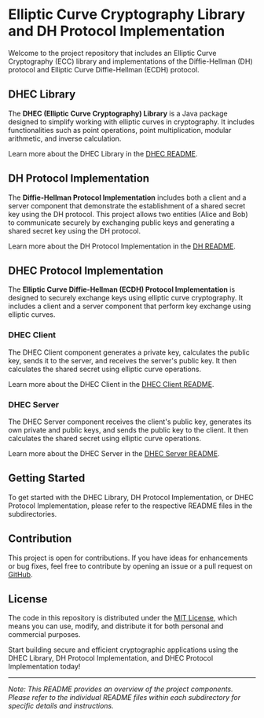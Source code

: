 # Elliptic Curve Cryptography Library and DH Protocol Implementation

Welcome to the project repository that includes an Elliptic Curve Cryptography (ECC) library and implementations of the Diffie-Hellman (DH) protocol and Elliptic Curve Diffie-Hellman (ECDH) protocol.

## DHEC Library

The **DHEC (Elliptic Curve Cryptography) Library** is a Java package designed to simplify working with elliptic curves in cryptography. It includes functionalities such as point operations, point multiplication, modular arithmetic, and inverse calculation.

Learn more about the DHEC Library in the [DHEC README](./DHEC/README.md).

## DH Protocol Implementation

The **Diffie-Hellman Protocol Implementation** includes both a client and a server component that demonstrate the establishment of a shared secret key using the DH protocol. This project allows two entities (Alice and Bob) to communicate securely by exchanging public keys and generating a shared secret key using the DH protocol.

Learn more about the DH Protocol Implementation in the [DH README](./DH/README.md).

## DHEC Protocol Implementation

The **Elliptic Curve Diffie-Hellman (ECDH) Protocol Implementation** is designed to securely exchange keys using elliptic curve cryptography. It includes a client and a server component that perform key exchange using elliptic curves.

### DHEC Client

The DHEC Client component generates a private key, calculates the public key, sends it to the server, and receives the server's public key. It then calculates the shared secret using elliptic curve operations.

Learn more about the DHEC Client in the [DHEC Client README](./DHEC/Client/README.md).

### DHEC Server

The DHEC Server component receives the client's public key, generates its own private and public keys, and sends the public key to the client. It then calculates the shared secret using elliptic curve operations.

Learn more about the DHEC Server in the [DHEC Server README](./DHEC/Server/README.md).

## Getting Started

To get started with the DHEC Library, DH Protocol Implementation, or DHEC Protocol Implementation, please refer to the respective README files in the subdirectories.

## Contribution

This project is open for contributions. If you have ideas for enhancements or bug fixes, feel free to contribute by opening an issue or a pull request on [GitHub](https://github.com/your/project-repo).

## License

The code in this repository is distributed under the [MIT License](./LICENSE), which means you can use, modify, and distribute it for both personal and commercial purposes.

Start building secure and efficient cryptographic applications using the DHEC Library, DH Protocol Implementation, and DHEC Protocol Implementation today!

---
*Note: This README provides an overview of the project components. Please refer to the individual README files within each subdirectory for specific details and instructions.*
